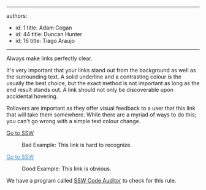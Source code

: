 

---
authors:
  - id: 1
    title: Adam Cogan
  - id: 44
    title: Duncan Hunter
  - id: 16
    title: Tiago Araujo
---




<span class='intro'> <p>Always make links perfectly clear.</p><p>
                    It's very important that your links stand out from the 
     background as well as the surrounding text. A solid 
     underline and a contrasting colour is the usually the best 
     choice, but the exact method is not important as long as the 
     end result stands out. A link should not only be 
     discoverable upon accidental hovering.
                </p><p>
                    Rollovers are important as they offer visual feedback to a 
     user that this link that will take them somewhere. While 
     there are a myriad of ways to do this; you can't go wrong 
     with a simple text colour change.
                </p> </span>

<dl class="badImage"><p class="ssw15-rteElement-GreyBox"> 
      <a href="http&#58;//www.ssw.com.au/SSW/Standards/Rules/RulesToBetterWebsitesNavigation.aspx#" style="border-bottom&#58;medium none;color&#58;#333333;">Go to SSW</a> </p><dd>Bad Example&#58; This link is hard to recognize.</dd></dl><dl class="goodImage"><p class="ssw15-rteElement-GreyBox"> 
      <a href="http&#58;//www.ssw.com.au/SSW/Standards/Rules/RulesToBetterWebsitesNavigation.aspx#" style="border-bottom&#58;1px dotted #448ccb;color&#58;#448ccb;">Go to SSW</a> </p><dd>Good Example&#58; This link is obvious.</dd></dl> We have a program called 
<a href="http&#58;//www.ssw.com.au/ssw/CodeAuditor/Rules.aspx#BreadCrumbs">SSW Code Auditor</a> to check for this rule.


